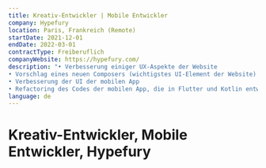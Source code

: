 ```yaml
---
title: Kreativ-Entwickler | Mobile Entwickler
company: Hypefury
location: Paris, Frankreich (Remote)
startDate: 2021-12-01
endDate: 2022-03-01
contractType: Freiberuflich
companyWebsite: https://hypefury.com/
description: "• Verbesserung einiger UX-Aspekte der Website
• Vorschlag eines neuen Composers (wichtigstes UI-Element der Website)
• Verbesserung der UI der mobilen App
• Refactoring des Codes der mobilen App, die in Flutter und Kotlin entwickelt wurde"
language: de
---
```


# Kreativ-Entwickler, Mobile Entwickler, Hypefury
